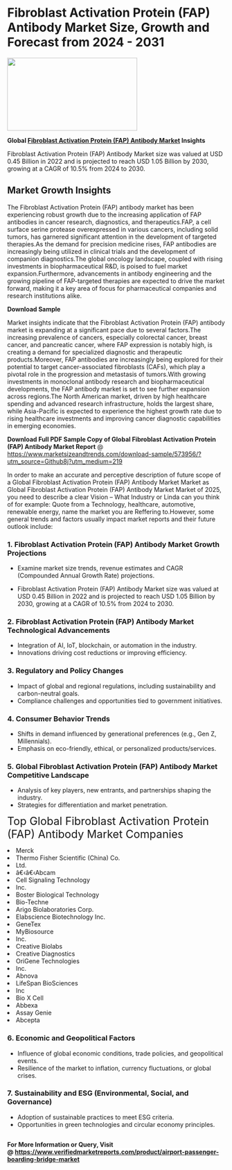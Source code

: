 <H1>Fibroblast Activation Protein (FAP) Antibody Market Size, Growth and Forecast from 2024 - 2031</H1><img class="aligncenter size-medium wp-image-584254" src="https://thirdeyenews.in/wp-content/uploads/2024/09/Global-Market-Research-300x168.jpeg" alt="" width="300" height="168" /><p><strong>Global&nbsp;<a href="https://www.marketsizeandtrends.com/download-sample/573956/?utm_source=Github8j?utm_medium=219">Fibroblast Activation Protein (FAP) Antibody Market</a> Insights</strong></p><p>Fibroblast Activation Protein (FAP) Antibody Market size was valued at USD 0.45 Billion in 2022 and is projected to reach USD 1.05 Billion by 2030, growing at a CAGR of 10.5% from 2024 to 2030.</p><p><h2>Market Growth Insights</h2> <p>The Fibroblast Activation Protein (FAP) antibody market has been experiencing robust growth due to the increasing application of FAP antibodies in cancer research, diagnostics, and therapeutics.FAP, a cell surface serine protease overexpressed in various cancers, including solid tumors, has garnered significant attention in the development of targeted therapies.As the demand for precision medicine rises, FAP antibodies are increasingly being utilized in clinical trials and the development of companion diagnostics.The global oncology landscape, coupled with rising investments in biopharmaceutical R&D, is poised to fuel market expansion.Furthermore, advancements in antibody engineering and the growing pipeline of FAP-targeted therapies are expected to drive the market forward, making it a key area of focus for pharmaceutical companies and research institutions alike.</p> <p><strong>Download Sample</strong></p> <p>Market insights indicate that the Fibroblast Activation Protein (FAP) antibody market is expanding at a significant pace due to several factors.The increasing prevalence of cancers, especially colorectal cancer, breast cancer, and pancreatic cancer, where FAP expression is notably high, is creating a demand for specialized diagnostic and therapeutic products.Moreover, FAP antibodies are increasingly being explored for their potential to target cancer-associated fibroblasts (CAFs), which play a pivotal role in the progression and metastasis of tumors.With growing investments in monoclonal antibody research and biopharmaceutical developments, the FAP antibody market is set to see further expansion across regions.The North American market, driven by high healthcare spending and advanced research infrastructure, holds the largest share, while Asia-Pacific is expected to experience the highest growth rate due to rising healthcare investments and improving cancer diagnostic capabilities in emerging economies.</p> <p><span class=""><strong>Download Full PDF Sample Copy of Global Fibroblast Activation Protein (FAP) Antibody Market Report</strong> @ <a href="https://www.marketsizeandtrends.com/download-sample/573956/?utm_source=Github8j?utm_medium=219" target="_blank">https://www.marketsizeandtrends.com/download-sample/573956/?utm_source=Github8j?utm_medium=219</a></span></p><p>In order to make an accurate and perceptive description of future scope of a Global&nbsp;Fibroblast Activation Protein (FAP) Antibody Market Market as Global&nbsp;Fibroblast Activation Protein (FAP) Antibody Market Market of 2025, you need to describe a clear Vision &ndash; What Industry or Linda can you think of for example: Quote from a Technology, healthcare, automotive, renewable energy, name the market you are Reffering to.However, some general trends and factors usually impact market reports and their future outlook include:</p><h3>1.&nbsp;<strong>Fibroblast Activation Protein (FAP) Antibody Market Growth Projections</strong></h3><ul><li>Examine market size trends, revenue estimates and CAGR (Compounded Annual Growth Rate) projections.</li><li><p>Fibroblast Activation Protein (FAP) Antibody Market size was valued at USD 0.45 Billion in 2022 and is projected to reach USD 1.05 Billion by 2030, growing at a CAGR of 10.5% from 2024 to 2030.</p></li></ul><h3>2.&nbsp;<strong>Fibroblast Activation Protein (FAP) Antibody Market Technological Advancements</strong></h3><ul><li>Integration of AI, IoT, blockchain, or automation in the industry.</li><li>Innovations driving cost reductions or improving efficiency.</li></ul><h3>3.&nbsp;<strong>Regulatory and Policy Changes</strong></h3><ul><li>Impact of global and regional regulations, including sustainability and carbon-neutral goals.</li><li>Compliance challenges and opportunities tied to government initiatives.</li></ul><h3>4.&nbsp;<strong>Consumer Behavior Trends</strong></h3><ul><li>Shifts in demand influenced by generational preferences (e.g., Gen Z, Millennials).</li><li>Emphasis on eco-friendly, ethical, or personalized products/services.</li></ul><h3>5.&nbsp;<strong>Global Fibroblast Activation Protein (FAP) Antibody Market Competitive Landscape</strong></h3><ul><li>Analysis of key players, new entrants, and partnerships shaping the industry.</li><li>Strategies for differentiation and market penetration.</li></ul><p data-pm-slice="1 1 []"><span style="color: inherit; font-family: inherit; font-size: 25px;">Top Global Fibroblast Activation Protein (FAP) Antibody Market Companies</span></p><div class="" data-test-id=""><p><li>Merck</li><li> Thermo Fisher Scientific (China) Co.</li><li> Ltd.</li><li> â€‹â€‹Abcam</li><li> Cell Signaling Technology</li><li> Inc.</li><li> Boster Biological Technology</li><li> Bio-Techne</li><li> Arigo Biolaboratories Corp.</li><li> Elabscience Biotechnology Inc.</li><li> GeneTex</li><li> MyBiosource</li><li> Inc.</li><li> Creative Biolabs</li><li> Creative Diagnostics</li><li> OriGene Technologies</li><li> Inc.</li><li> Abnova</li><li> LifeSpan BioSciences</li><li> Inc</li><li> Bio X Cell</li><li> Abbexa</li><li> Assay Genie</li><li> Abcepta</li></p></div><h3>6.&nbsp;<strong>Economic and Geopolitical Factors</strong></h3><ul><li>Influence of global economic conditions, trade policies, and geopolitical events.</li><li>Resilience of the market to inflation, currency fluctuations, or global crises.</li></ul><h3>7.&nbsp;<strong>Sustainability and ESG (Environmental, Social, and Governance)</strong></h3><ul><li>Adoption of sustainable practices to meet ESG criteria.</li><li>Opportunities in green technologies and circular economy principles.</li></ul><h2><strong style="font-size: 14px;">For More Information or Query, Visit @&nbsp;</strong><a style="background-color: #ffffff; font-size: 14px;" href="https://www.marketsizeandtrends.com/report/fibroblast-activation-protein-fap-antibody-market/" target="_blank">https://www.verifiedmarketreports.com/product/airport-passenger-boarding-bridge-market</a></h2>